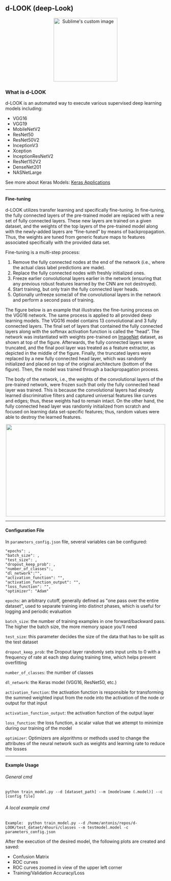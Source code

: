 ## d-LOOK (deep-Look)


<p align="center">
  <img width="200" height="200" src="https://user-images.githubusercontent.com/23379126/134471246-53f3b389-232b-43be-a651-ee44415583c1.png?raw=true" alt="Sublime's custom image"/>
</p>


### What is d-LOOK

d-LOOK is an automated way to execute various supervised deep learning models including:
- VGG16
- VGG19
- MobileNetV2
- ResNet50
- ResNet50V2
- InceptionV3
- Xception
- InceptionResNetV2
- ResNet152V2
- DenseNet201
- NASNetLarge

See more about Keras Models: [Keras Applications](https://keras.io/api/applications/)

---

#### Fine-tuning 
d-LOOK utilizes transfer learning and specifically fine-tuning. In fine-tuning, the fully connected layers of the pre-trained model are replaced with a new set of fully connected layers. These new layers are trained on a given dataset, and the weights of the top layers of the pre-trained model along with the newly-added layers are “fine-tuned” by means of backpropagation. Thus, the weights are tuned from generic feature maps to features associated specifically with the provided data set.

Fine-tuning is a multi-step process:

1. Remove the fully connected nodes at the end of the network (i.e., where the actual class label predictions are made).
2. Replace the fully connected nodes with freshly initialized ones.
3. Freeze earlier convolutional layers earlier in the network (ensuring that any previous robust features learned by the CNN are not destroyed).
4. Start training, but only train the fully connected layer heads.
5. Optionally unfreeze some/all of the convolutional layers in the network and perform a second pass of training.


The figure below is an example that illustrates the fine-tuning process on the VGG16 network.
The same process is applied to all provided deep learning models. The VGG16 model contains 13 convolutional and 3 fully connected layers.
The final set of layers that contained the fully connected layers along with the softmax activation function is called the “head”.
The network was instantiated with weights pre-trained on [ImageNet](https://www.image-net.org/) dataset, as shown at top of the figure. Afterwards, the fully connected layers were truncated, and the final pool layer was
treated as a feature extractor, as depicted in the middle of the figure. Finally, the truncated
layers were replaced by a new fully connected head layer, which was randomly initialized and placed
on top of the original architecture (bottom of the figure). Then, the model was trained
through a backpropagation process. 

The body of the network, i.e., the weights of the
convolutional layers of the pre-trained network, were frozen such that only the fully connected head layer
was trained. This is because the convolutional layers had already learned discriminative filters
and captured universal features like curves and edges; thus, these weights had to remain
intact. On the other hand, the fully connected head layer was randomly initialized from scratch and
focused on learning data set-specific features; thus, random values were able to destroy
the learned features.


<p align="center">
  <img width="500" height="290" src="https://user-images.githubusercontent.com/23379126/134471671-6668e665-de08-4621-a55e-513323d35173.jpg?raw=true" />
</p>

---
#### Configuration File

In `parameters_config.json` file, several variables can be configured:

	"epochs": ,
	"batch_size": ,
	"test_size": ,
	"dropout_keep_prob": ,
	"number_of_classes":,
	"dl_network":"",
	"activation_function": "",
	"activation_function_output": "",
	"loss_function": "",
	"optimizer": "Adam"

`epochs`: an arbitrary cutoff, generally defined as "one pass over the entire dataset", used to separate training into distinct phases, which is useful for logging and periodic evaluation

`batch_size`: the number of training examples in one forward/backward pass. The higher the batch size, the more memory space you'll need

`test_size`: this parameter decides the size of the data that has to be split as the test dataset

`dropout_keep_prob`: the Dropout layer randomly sets input units to 0 with a frequency of rate at each step during training time, which helps prevent overfitting

`number_of_classes`: the number of classes

`dl_network`: the Keras model (VGG16, ResNet50, etc.)

`activation_function`: the activation function is responsible for transforming the summed weighted input from the node into the activation of the node or output for that input

`activation_function_output`: the activation function of the output layer

`loss_function`: the loss function, a scalar value that we attempt to minimize during our training of the model

`optimizer`: Optimizers are algorithms or methods used to change the attributes of the neural network such as weights and learning rate to reduce the losses

---

#### Example Usage


###### _General cmd_
```shell
python train_model.py --d [dataset_path] --m [modelname (.model)] --c [config file]
```

###### _A local example cmd_
```shell
Example:  python train_model.py --d /home/antonis/repos/d-LOOK/test_dataet/4hours/classes --m testmodel.model -c parameters_config.json
```

After the execution of the desired model, the following plots are created and saved:

- Confusion Matrix
- ROC curves
- ROC curves zoomed in view of the upper left corner
- Training/Validation Accuracy/Loss

